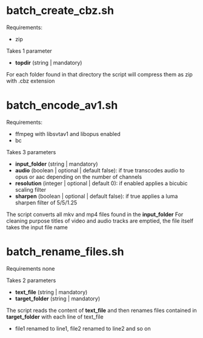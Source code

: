 # batch_create_cbz.sh
Requirements:
- zip

Takes 1 parameter
- **topdir** (string | mandatory)

For each folder found in that directory the script will compress them as zip with .cbz extension
# batch_encode_av1.sh
Requirements:
- ffmpeg with libsvtav1 and libopus enabled
- bc

Takes 3 parameters
- **input_folder** (string | mandatory)
- **audio** (boolean | optional | default false): if true transcodes audio to opus or aac depending on the number of channels
- **resolution** (integer | optional | default 0): if enabled applies a bicubic scaling filter
- **sharpen** (boolean | optional | default false): if true applies a luma sharpen filter of 5/5/1.25

The script converts all mkv and mp4 files found in the **input_folder**
For cleaning purpose titles of video and audio tracks are emptied, the file itself takes the input file name

# batch_rename_files.sh
Requirements none

Takes 2 parameters
- **text_file** (string | mandatory)
- **target_folder** (string | mandatory)

The script reads the content of **text_file** and then renames files contained in **target_folder** with each line of text_file
- file1 renamed to line1, file2 renamed to line2 and so on
